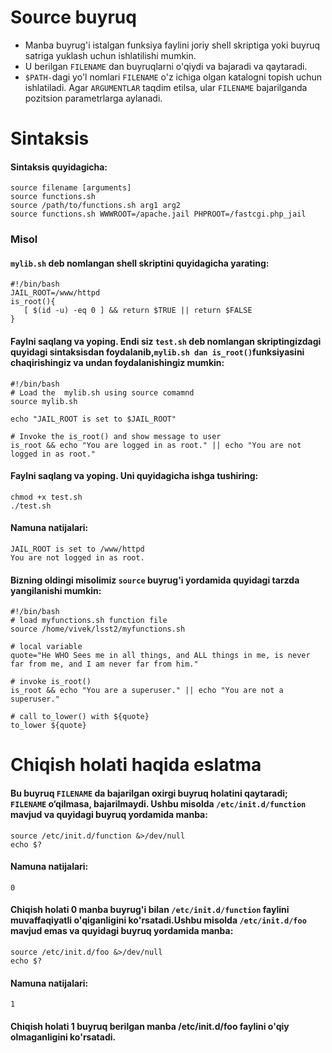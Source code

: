 # Source buyruq

- Manba buyrug'i istalgan funksiya faylini joriy shell skriptiga yoki buyruq satriga yuklash uchun ishlatilishi mumkin.
- U berilgan ```FILENAME``` dan buyruqlarni o'qiydi va bajaradi va qaytaradi.
- ```$PATH-```dagi yo'l nomlari ```FILENAME``` o'z ichiga olgan katalogni topish uchun ishlatiladi. Agar ```ARGUMENTLAR``` taqdim etilsa, ular ```FILENAME``` bajarilganda pozitsion parametrlarga aylanadi.

# Sintaksis

#### Sintaksis quyidagicha:

```
source filename [arguments]
source functions.sh
source /path/to/functions.sh arg1 arg2
source functions.sh WWWROOT=/apache.jail PHPROOT=/fastcgi.php_jail
```

### Misol

#### ```mylib.sh``` deb nomlangan shell skriptini quyidagicha yarating:

```
#!/bin/bash
JAIL_ROOT=/www/httpd
is_root(){
   [ $(id -u) -eq 0 ] && return $TRUE || return $FALSE
}
```

#### Faylni saqlang va yoping. Endi siz ```test.sh``` deb nomlangan skriptingizdagi quyidagi sintaksisdan foydalanib,``` mylib.sh dan is_root() ```funksiyasini chaqirishingiz va undan foydalanishingiz mumkin:

```
#!/bin/bash
# Load the  mylib.sh using source comamnd
source mylib.sh

echo "JAIL_ROOT is set to $JAIL_ROOT"

# Invoke the is_root() and show message to user
is_root && echo "You are logged in as root." || echo "You are not logged in as root."
```
#### Faylni saqlang va yoping. Uni quyidagicha ishga tushiring:

```
chmod +x test.sh
./test.sh
```

#### Namuna natijalari:


```
JAIL_ROOT is set to /www/httpd
You are not logged in as root.
```


#### Bizning oldingi misolimiz ```source``` buyrug'i yordamida quyidagi tarzda yangilanishi mumkin:

```
#!/bin/bash
# load myfunctions.sh function file
source /home/vivek/lsst2/myfunctions.sh

# local variable
quote="He WHO Sees me in all things, and ALL things in me, is never far from me, and I am never far from him."

# invoke is_root()
is_root && echo "You are a superuser." || echo "You are not a superuser."

# call to_lower() with ${quote}
to_lower ${quote}
```

# Chiqish holati haqida eslatma

#### Bu buyruq ``FILENAME`` da bajarilgan oxirgi buyruq holatini qaytaradi; ```FILENAME``` o‘qilmasa, bajarilmaydi. Ushbu misolda ```/etc/init.d/function``` mavjud va quyidagi buyruq yordamida manba:

```
source /etc/init.d/function &>/dev/null
echo $?
```

#### Namuna natijalari:

```
0
```

#### Chiqish holati 0 manba buyrug'i bilan ```/etc/init.d/function``` faylini muvaffaqiyatli o'qiganligini ko'rsatadi.Ushbu misolda ```/etc/init.d/foo``` mavjud emas va quyidagi buyruq yordamida manba:


```
source /etc/init.d/foo &>/dev/null
echo $?
```

#### Namuna natijalari:

```
1
```

#### Chiqish holati 1 buyruq berilgan manba /etc/init.d/foo faylini o'qiy olmaganligini ko'rsatadi.

